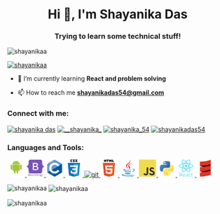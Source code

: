 <h1 align="center">Hi 👋, I'm Shayanika Das</h1>
<h3 align="center">Trying to learn some technical stuff!</h3>

<p align="left"> <img src="https://komarev.com/ghpvc/?username=shayanikaa&label=Profile%20views&color=0e75b6&style=flat" alt="shayanikaa" /> </p>

<p align="left"> <a href="https://github.com/ryo-ma/github-profile-trophy"><img src="https://github-profile-trophy.vercel.app/?username=shayanikaa" alt="shayanikaa" /></a> </p>

- 🌱 I’m currently learning **React and problem solving**

- 📫 How to reach me **shayanikadas54@gmail.com**

<h3 align="left">Connect with me:</h3>
<p align="left">
<a href="https://linkedin.com/in/shayanika das" target="blank"><img align="center" src="https://raw.githubusercontent.com/rahuldkjain/github-profile-readme-generator/master/src/images/icons/Social/linked-in-alt.svg" alt="shayanika das" height="30" width="40" /></a>
<a href="https://instagram.com/__shayanika_" target="blank"><img align="center" src="https://raw.githubusercontent.com/rahuldkjain/github-profile-readme-generator/master/src/images/icons/Social/instagram.svg" alt="__shayanika_" height="30" width="40" /></a>
<a href="https://www.codechef.com/users/shayanika_54" target="blank"><img align="center" src="https://cdn.jsdelivr.net/npm/simple-icons@3.1.0/icons/codechef.svg" alt="shayanika_54" height="30" width="40" /></a>
<a href="https://www.hackerrank.com/shayanikadas54" target="blank"><img align="center" src="https://raw.githubusercontent.com/rahuldkjain/github-profile-readme-generator/master/src/images/icons/Social/hackerrank.svg" alt="shayanikadas54" height="30" width="40" /></a>
</p>

<h3 align="left">Languages and Tools:</h3>
<p align="left"> <a href="https://developer.android.com" target="_blank" rel="noreferrer"> <img src="https://raw.githubusercontent.com/devicons/devicon/master/icons/android/android-original-wordmark.svg" alt="android" width="40" height="40"/> </a> <a href="https://getbootstrap.com" target="_blank" rel="noreferrer"> <img src="https://raw.githubusercontent.com/devicons/devicon/master/icons/bootstrap/bootstrap-plain-wordmark.svg" alt="bootstrap" width="40" height="40"/> </a> <a href="https://www.cprogramming.com/" target="_blank" rel="noreferrer"> <img src="https://raw.githubusercontent.com/devicons/devicon/master/icons/c/c-original.svg" alt="c" width="40" height="40"/> </a> <a href="https://www.w3schools.com/css/" target="_blank" rel="noreferrer"> <img src="https://raw.githubusercontent.com/devicons/devicon/master/icons/css3/css3-original-wordmark.svg" alt="css3" width="40" height="40"/> </a> <a href="https://git-scm.com/" target="_blank" rel="noreferrer"> <img src="https://www.vectorlogo.zone/logos/git-scm/git-scm-icon.svg" alt="git" width="40" height="40"/> </a> <a href="https://www.w3.org/html/" target="_blank" rel="noreferrer"> <img src="https://raw.githubusercontent.com/devicons/devicon/master/icons/html5/html5-original-wordmark.svg" alt="html5" width="40" height="40"/> </a> <a href="https://www.java.com" target="_blank" rel="noreferrer"> <img src="https://raw.githubusercontent.com/devicons/devicon/master/icons/java/java-original.svg" alt="java" width="40" height="40"/> </a> <a href="https://developer.mozilla.org/en-US/docs/Web/JavaScript" target="_blank" rel="noreferrer"> <img src="https://raw.githubusercontent.com/devicons/devicon/master/icons/javascript/javascript-original.svg" alt="javascript" width="40" height="40"/> </a> <a href="https://www.python.org" target="_blank" rel="noreferrer"> <img src="https://raw.githubusercontent.com/devicons/devicon/master/icons/python/python-original.svg" alt="python" width="40" height="40"/> </a> <a href="https://reactjs.org/" target="_blank" rel="noreferrer"> <img src="https://raw.githubusercontent.com/devicons/devicon/master/icons/react/react-original-wordmark.svg" alt="react" width="40" height="40"/> </a> <a href="https://www.scala-lang.org" target="_blank" rel="noreferrer"> <img src="https://raw.githubusercontent.com/devicons/devicon/master/icons/scala/scala-original.svg" alt="scala" width="40" height="40"/> </a> </p>

<p><img align="left" src="https://github-readme-stats.vercel.app/api/top-langs?username=shayanikaa&show_icons=true&locale=en&layout=compact" alt="shayanikaa" /></p>

<p>&nbsp;<img align="center" src="https://github-readme-stats.vercel.app/api?username=shayanikaa&show_icons=true&locale=en" alt="shayanikaa" /></p>

<p><img align="center" src="https://github-readme-streak-stats.herokuapp.com/?user=shayanikaa&" alt="shayanikaa" /></p>
